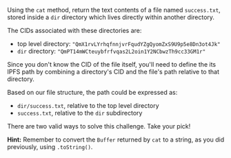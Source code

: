 Using the `cat` method, return the text contents of a file named `success.txt`, stored inside a `dir` directory which lives directly within another directory.

The CIDs associated with these directories are:

* top level directory: `"QmX1rvLYrhqfnnjvrFqudYZgQyomZxS9U9p5e8Dn3ot4Jk"`
* `dir` directory: `"QmPT14mWCteuybfrfvqas2L2oin1Y2NCbwzTh9cc33GM1r"`

Since you don't know the CID of the file itself, you'll need to define the its IPFS path by combining a directory's CID and the file's path relative to that directory.

Based on our file structure, the path could be expressed as:

* `dir/success.txt`, relative to the top level directory
* `success.txt`, relative to the `dir` subdirectory

There are two valid ways to solve this challenge. Take your pick!

**Hint:** Remember to convert the `Buffer` returned by `cat` to a string, as you did previously, using `.toString()`.
